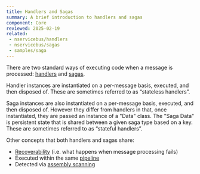 ```yaml
---
title: Handlers and Sagas
summary: A brief introduction to handlers and sagas
component: Core
reviewed: 2025-02-19
related:
 - nservicebus/handlers
 - nservicebus/sagas
 - samples/saga
---
```


There are two standard ways of executing code when a message is processed: [handlers](handlers/) and [sagas](sagas/).

Handler instances are instantiated on a per-message basis, executed, and then disposed of. These are sometimes referred to as “stateless handlers”.

Saga instances are also instantiated on a per-message basis, executed, and then disposed of. However they differ from handlers in that, once instantiated, they are passed an instance of a "Data" class. The "Saga Data" is persistent state that is shared between a given saga type based on a key. These are sometimes referred to as “stateful handlers”.

Other concepts that both handlers and sagas share:

 * [Recoverability](/nservicebus/recoverability/) (i.e. what happens when message processing fails)
 * Executed within the same [pipeline](/nservicebus/pipeline)
 * Detected via [assembly scanning](/nservicebus/hosting/assembly-scanning.md)

